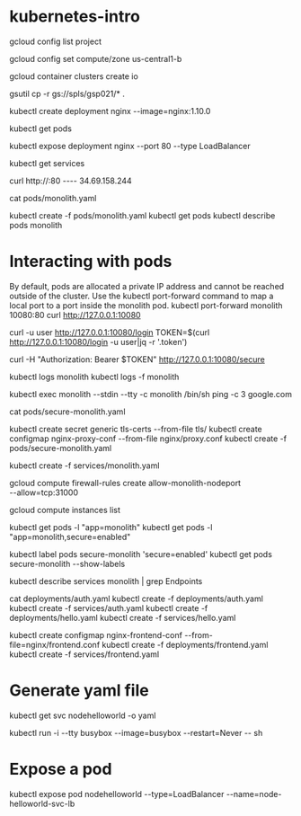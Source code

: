 # kubernetes-intro

gcloud config list project

gcloud config set compute/zone us-central1-b

gcloud container clusters create io

gsutil cp -r gs://spls/gsp021/* .

kubectl create deployment nginx --image=nginx:1.10.0

kubectl get pods

kubectl expose deployment nginx --port 80 --type LoadBalancer

kubectl get services

curl http://<External IP>:80       ---- 34.69.158.244
  
  
cat pods/monolith.yaml

kubectl create -f pods/monolith.yaml
kubectl get pods
kubectl describe pods monolith

# Interacting with pods
By default, pods are allocated a private IP address and cannot be reached outside of the cluster. Use the kubectl port-forward command to map a local port to a port inside the monolith pod.
kubectl port-forward monolith 10080:80
curl http://127.0.0.1:10080

curl -u user http://127.0.0.1:10080/login
TOKEN=$(curl http://127.0.0.1:10080/login -u user|jq -r '.token')

curl -H "Authorization: Bearer $TOKEN" http://127.0.0.1:10080/secure

kubectl logs monolith
kubectl logs -f monolith

kubectl exec monolith --stdin --tty -c monolith /bin/sh
ping -c 3 google.com



cat pods/secure-monolith.yaml

kubectl create secret generic tls-certs --from-file tls/
kubectl create configmap nginx-proxy-conf --from-file nginx/proxy.conf
kubectl create -f pods/secure-monolith.yaml

kubectl create -f services/monolith.yaml

gcloud compute firewall-rules create allow-monolith-nodeport \
  --allow=tcp:31000
  
gcloud compute instances list

kubectl get pods -l "app=monolith"
kubectl get pods -l "app=monolith,secure=enabled"

kubectl label pods secure-monolith 'secure=enabled'
kubectl get pods secure-monolith --show-labels

kubectl describe services monolith | grep Endpoints


cat deployments/auth.yaml
kubectl create -f deployments/auth.yaml
kubectl create -f services/auth.yaml
kubectl create -f deployments/hello.yaml
kubectl create -f services/hello.yaml

kubectl create configmap nginx-frontend-conf --from-file=nginx/frontend.conf
kubectl create -f deployments/frontend.yaml
kubectl create -f services/frontend.yaml


# Generate yaml file
 kubectl get svc nodehelloworld -o yaml

kubectl run -i --tty busybox --image=busybox --restart=Never -- sh

# Expose a pod
kubectl expose pod nodehelloworld --type=LoadBalancer --name=node-helloworld-svc-lb
